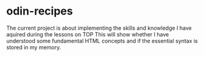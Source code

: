 # odin-recipes
The current project is about implementing the skills and knowledge I have aquired during the lessons on TOP
This will show whether I have understood some fundamental HTML concepts and if the essential syntax is stored in my memory.
